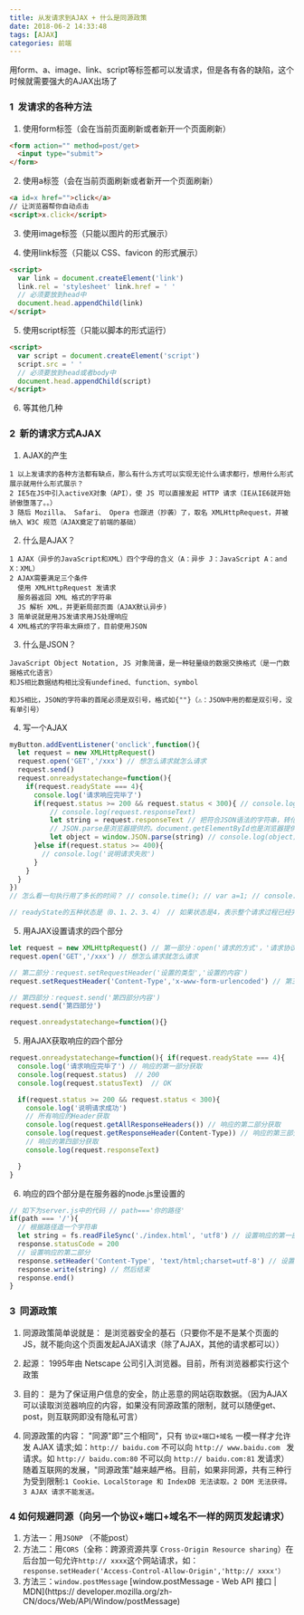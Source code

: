 ```yaml
---
title: 从发请求到AJAX + 什么是同源政策
date: 2018-06-2 14:33:48
tags: [AJAX]
categories: 前端
---
```


用form、a、image、link、script等标签都可以发请求，但是各有各的缺陷，这个时候就需要强大的AJAX出场了
<escape><!-- more --></escape>
### 1  发请求的各种方法
1. 使用form标签（会在当前页面刷新或者新开一个页面刷新）
```html
<form action="" method=post/get>
  <input type="submit">
</form>
```
    
2. 使用a标签（会在当前页面刷新或者新开一个页面刷新）
```html
<a id=x href="">click</a>
// 让浏览器帮你自动点击
<script>x.click</script>
```
    
3. 使用image标签（只能以图片的形式展示）

4. 使用link标签（只能以 CSS、favicon 的形式展示）
```html
<script>
  var link = document.createElement('link')
  link.rel = 'stylesheet' link.href = ' '
  // 必须要放到head中
  document.head.appendChild(link) 
</script>
```
    
5. 使用script标签（只能以脚本的形式运行）
```html
<script>
  var script = document.createElement('script')
  script.src = ' '
  // 必须要放到head或者body中
  document.head.appendChild(script) 
</script>
```
    
6. 等其他几种

### 2  新的请求方式AJAX
1. AJAX的产生
```
1 以上发请求的各种方法都有缺点，那么有什么方式可以实现无论什么请求都行，想用什么形式展示就用什么形式展示？
2 IE5在JS中引入activeX对象（API），使 JS 可以直接发起 HTTP 请求（IE从IE6就开始骄傲堕落了。。）
3 随后 Mozilla、 Safari、 Opera 也跟进（抄袭）了，取名 XMLHttpRequest，并被纳入 W3C 规范（AJAX奠定了前端的基础）
```

2.  什么是AJAX？
```
1 AJAX（异步的JavaScript和XML）四个字母的含义（A：异步 J：JavaScript A：and X：XML）
2 AJAX需要满足三个条件
  使用 XMLHttpRequest 发请求　　　　　　
  服务器返回 XML 格式的字符串  　　　　　　
  JS 解析 XML，并更新局部页面（AJAX默认异步)　　　　　
3 简单说就是用JS发请求用JS处理响应　　
4 XML格式的字符串太麻烦了，目前使用JSON
```

3. 什么是JSON？
```
JavaScript Object Notation, JS 对象简谱，是一种轻量级的数据交换格式（是一门数据格式化语言）　　
和JS相比数据结构相比没有undefined、function、symbol　　
    
和JS相比，JSON的字符串的首尾必须是双引号，格式如{""}（⚠️：JSON中用的都是双引号，没有单引号）　　
```

4. 写一个AJAX
```js
myButton.addEventListener('onclick',function(){
  let request = new XMLHttpRequest()
  request.open('GET','/xxx') // 想怎么请求就怎么请求
  request.send()
  request.onreadystatechange=function(){ 
    if(request.readyState === 4){
      console.log('请求响应完毕了') 
      if(request.status >= 200 && request.status < 300){ // console.log('说明请求成功')
          // console.log(request.responseText)
          let string = request.responseText // 把符合JSON语法的字符串，转化成JS对应的值
          // JSON.parse是浏览器提供的。document.getElementById也是浏览器提供的(也有很久以前用js自己写过叫json3.js)
          let object = window.JSON.parse(string) // console.log(object)
      }else if(request.status >= 400){ 
        // console.log('说明请求失败')
      }
    }
  }
}) 
// 怎么看一句执行用了多长的时间？ // console.time(); // var a=1; // console.timeEnd();

// readyState的五种状态是（0、1、2、3、4） // 如果状态是4，表示整个请求过程已经完毕
```
    
5. 用AJAX设置请求的四个部分
```javascript
let request = new XMLHttpRequest() // 第一部分：open('请求的方式'，'请求协议&Host')
request.open('GET','/xxx') // 想怎么请求就怎么请求

// 第二部分：request.setRequestHeader('设置的类型','设置的内容')
request.setRequestHeader('Content-Type','x-www-form-urlencoded') // 第三部分是空格不用设置

// 第四部分：request.send('第四部分内容')
request.send('第四部分')

request.onreadystatechange=function(){}
```
    
5. 用AJAX获取响应的四个部分
```javascript
request.onreadystatechange=function(){ if(request.readyState === 4){
  console.log('请求响应完毕了') // 响应的第一部分获取
  console.log(request.status)  // 200
  console.log(request.statusText)  // OK

  if(request.status >= 200 && request.status < 300){ 
    console.log('说明请求成功')
    // 所有响应的Header获取
    console.log(request.getAllResponseHeaders()) // 响应的第二部分获取
    console.log(request.getResponseHeader(Content-Type)) // 响应的第三部分是空格
    // 响应的第四部分获取
    console.log(request.responseText)

  }
}
```
    
6. 响应的四个部分是在服务器的node.js里设置的
```javascript
// 如下为server.js中的代码 // path==='你的路径'
if(path === '/'){ 
  // 根据路径造一个字符串
  let string = fs.readFileSync('./index.html', 'utf8') // 设置响应的第一部分。statusCode，200/400
  response.statusCode = 200
  // 设置响应的第二部分
  response.setHeader('Content-Type', 'text/html;charset=utf-8') // 设置响应的第四部分
  response.write(string) // 然后结束
  response.end()
}
```
    

### 3  同源政策
1. 同源政策简单说就是：
是浏览器安全的基石（只要你不是不是某个页面的JS，就不能向这个页面发起AJAX请求（除了AJAX，其他的请求都可以））

2. 起源：
1995年由 Netscape 公司引入浏览器。目前，所有浏览器都实行这个政策

3. 目的：
是为了保证用户信息的安全，防止恶意的网站窃取数据。（因为AJAX可以读取浏览器响应的内容，如果没有同源政策的限制，就可以随便get、post，则互联网即没有隐私可言）　　

4. 同源政策的内容：
"同源"即"三个相同"，只有 `协议+端口+域名` 一模一样才允许发 AJAX 请求;如：`http:// baidu.com` 不可以向 `http:// www.baidu.com ` 发请求。如 `http:// baidu.com:80` 不可以向 `http:// baidu.com:81` 发请求）
随着互联网的发展，"同源政策"越来越严格。目前，如果非同源，共有三种行为受到限制:`1 Cookie、LocalStorage 和 IndexDB 无法读取。2 DOM 无法获得。3 AJAX 请求不能发送。`


### 4 如何规避同源（向另一个协议+端口+域名不一样的网页发起请求）
1. 方法一：用`JSONP` （不能post）　　
2. 方法二：用`CORS`（全称：跨源资源共享 `Cross-Origin Resource sharing`）在后台加一句允许`http:// xxxx`这个网站请求，如：`response.setHeader('Access-Control-Allow-Origin','http:// xxxx'）`
3. 方法三：`window.postMessage` [window.postMessage - Web API 接口 | MDN](https:// developer.mozilla.org/zh-CN/docs/Web/API/Window/postMessage)

